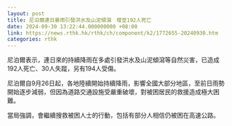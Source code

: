 ```yaml
---
layout: post
title: 尼泊爾連日暴雨引發洪水及山泥傾瀉　增至192人死亡
date: 2024-09-30 13:22:44.000000000 +08:00
link: https://news.rthk.hk/rthk/ch/component/k2/1772655-20240930.htm
categories: rthk
---
```


尼泊爾表示，連日來的持續降雨在多處引發洪水及山泥傾瀉等自然災害，已造成192人死亡、30人失蹤，另有194人受傷。

尼泊爾自9月26日起，各地陸續開始持續降雨，影響全國大部分地區，至前日雨勢開始逐步減弱，但因為道路交通設施受嚴重破壞，對被困居民的救援造成極大困難。

當局強調，會繼續搜救被困人士的行動，包括有部分人相信仍被困在高速公路。

